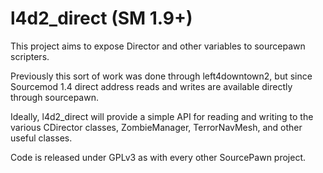 l4d2_direct (SM 1.9+)
=====================

This project aims to expose Director and other variables to sourcepawn scripters.

Previously this sort of work was done through left4downtown2, but since Sourcemod 1.4 direct address reads and writes are available directly through sourcepawn.

Ideally, l4d2_direct will provide a simple API for reading and writing to the various CDirector classes, ZombieManager, TerrorNavMesh, and other useful classes.

Code is released under GPLv3 as with every other SourcePawn project.

